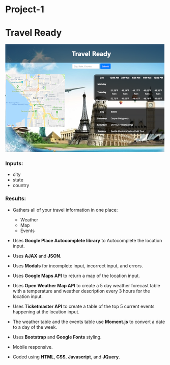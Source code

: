# Project-1
# Travel Ready

![frontpage image](project1.PNG)

### Inputs: 
* city 
* state 
* country

### Results: 
* Gathers all of your travel information in one place: 
    * Weather
    * Map
    * Events

* Uses **Google Place Autocomplete library** to Autocomplete the location input. 
* Uses **AJAX** and **JSON**.
* Uses **Modals** for incomplete input, incorrect input, and errors.
* Uses **Google Maps API** to return a map of the location input.
* Uses **Open Weather Map API** to create a 5 day weather forecast table with a temperature and weather description every 3 hours for the location input.  
* Uses **Ticketmaster API** to create a table of the top 5 current events happening at the location input.  
* The weather table and the events table use **Moment.js** to convert a date to a day of the week.  
* Uses **Bootstrap** and **Google Fonts** styling.
* Mobile responsive.
* Coded using **HTML**, **CSS**, **Javascript**, and **JQuery**.